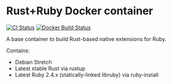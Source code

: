 # Rust+Ruby Docker container

[![CI Status](https://travis-ci.org/malept/rust-ruby-container.svg?branch=master)](https://travis-ci.org/malept/rust-ruby-container)
[![Docker Build Status](https://img.shields.io/docker/build/malept/rust-ruby-container.svg)](https://hub.docker.com/r/malept/rust-ruby-container/)

A base container to build Rust-based native extensions for Ruby.

Contains:

* Debian Stretch
* Latest stable Rust via rustup
* Latest Ruby 2.4.x (statically-linked libruby) via ruby-install
